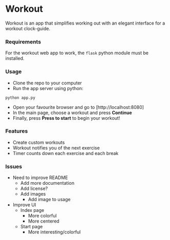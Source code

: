 # Workout
Workout is an app that simplifies working out with an elegant interface for a workout clock-guide.

### Requirements
For the workout web app to work, the ```flask``` python module must be installed.

### Usage
- Clone the repo to your computer
- Run the app server using python:
```
python app.py
```
- Open your favourite browser and go to [http://localhost:8080]
- In the main page, choose a workout and press **Continue**
- Finally, press **Press to start** to begin your workout!

### Features
- Create custom workouts
- Workout notifies you of the next exercise
- Timer counts down each exercise and each break

### Issues
- Need to improve README
    + Add more documentation
    + Add license?
    + Add images
        * Add image to usage
- Improve UI
    + Index page
        * More colorful
        * More centered
    + Start page
        * More interesting/colorful